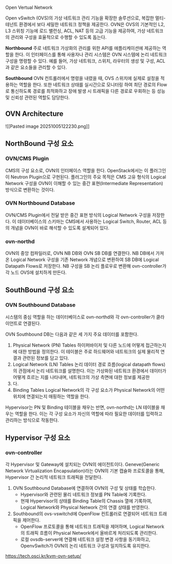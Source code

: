 Open Vertual Network

Open vSwitch (OVS)의 가상 네트워크 관리 기능을 확장한 솔루션으로, 복잡한 멀티-테넌트 환경에서 보다 세밀한 네트워크 정책을 제공한다. OVN은 OVS의 기본적인 L2, L3 스위칭 기능에 로드 밸런싱, ACL, NAT 등의 고급 기능을 제공하여, 가상 네트워크의 관리와 구성을 효율적으로 수행할 수 있도록 돕는다.

**Northbound**
주로 네트워크 가상화의 관리를 위한 API를 애플리케이션에 제공하는 역할을 한다. 이 인터페이스를 통해 사용자나 관리 시스템은 OVN 시스템에 논리 네트워크 구성을 명령할 수 있다. 예를 들어, 가상 네트워크, 스위치, 라우터의 생성 및 구성, ACL과 같은 요소들을 관리할 수 있다.

**Southbound**
OVN 컨트롤러에서 명령을 내렸을 때, OVS 스위치에 실제로 설정을 적용하는 역할을 한다. 또한 네트워크 상태를 실시간으로 모니터링 하여 최단 경로의 Flow로 통신하도록 경로를 최적화하고 장애 발생 시 트래픽을 다른 경로로 우회하는 등 성능 및 신뢰성 관련된 역할도 담당한다.

## OVN Architecture

![[Pasted image 20251005122230.png]]

## NorthBound 구성 요소
### OVN/CMS Plugin
CMS의 구성 요소로, OVN의 인터페이스 역할을 한다. OpenStack에서는 이 플러그인이 Neutron Plugin으로 구현된다. 플러그인의 주요 목적은 CMS 고유 형식의 Logical Network 구성을 OVN이 이해할 수 있는 중간 표현(Intermediate Representation)방식으로 변환하는 것이다.
### OVN Northbound Database
OVN/CMS Plugin에서 전달 받은 중간 표현 방식의 Logical Network 구성을 저장한다. 이 데이터베이스의 스키마는 CMS에서 사용하는 Logical Switch, Router, ACL 등의 개념을 OVN이 바로 해석할 수 있도록 설계되어 있다.
### ovn-northd
OVN의 중앙 컴파일러로, OVN NB DB와 OVN SB DB를 연결한다. NB DB에서 가져온 Logical Network 구성을 기존 Network 개념으로 변환하여 SB DB에 Logical Datapath Flows로 저장한다.
NB 구성을 SB 논리 플로우로 변환해 ovn-controller가 각 노드 OVS에 설치하게 만든다.
## SouthBound 구성 요소
### OVN Southbound Database
시스템의 중심 역할을 하는 데이터베이스로 ovn-northd와 각 ovn-controller가 클라이언트로 연결된다. 

OVN Southbound DB는 다음과 같은 세 가지 주요 데이터를 포함한다.
1. Physical Network (PN) Tables
   하이퍼바이저 및 다른 노드에 어떻게 접근하는지에 대한 방법을 정의한다. 이 테이블은 주로 하드웨어와 네트워크의 실제 물리적 연결과 관련된 정보를 담고 있다.
2. Logical Network (LN) Tables
   논리 데이터 경로 흐름(logical datapath flows)의 관점에서 논리 네트워크를 설명한다. 이는 가상화된 네트워크 환경에서 데이터가 어떻게 흐르는 지를 나타내며, 네트워크의 가상 측면에 대한 정보를 제공한
3. 다.
4. Binding Tables
   Logical Network의 각 구성 요소가 Physical Network의 어떤 위치에 연결되는지 매핑하는 역할을 한다.

Hypervisor는 PN 및 Binding 테이블을 채우는 반면, ovn-northd는 LN 테이블을 채우는 역할을 한다. 이는 각 구성 요소가 자신의 역할에 따라 필요한 데이터를 입력하고 관리하는 방식으로 작동한다.

## Hypervisor 구성 요소
### ovn-controller
각 Hypervisor 및 Gateway에 설치되는 OVN의 에이전트이다. 
Geneve(Generic Network Virtualization Encapsulation)라는 OVN의 기본 캡슐화 프로토콜을 통해, Hypervisor 간 논리적 네트워크 트래픽을 전달한다.

1. OVN Southbound Database에 연결하여 OVN의 구성 및 상태를 학습한다.
	- Hypervisor와 관련된 물리 네트워크 정보를 PN Table에 기록한다.
	- 현재 Hypervisor의 상태를 Binding Table의 Chassis 열에 기록하여, Logical Network와 Physical Network 간의 연결 상태를 반영한다.
2. Southbound의 ovs-vswitchd에 OpenFlow 컨트롤러로 연결되어 네트워크 트래픽을 제어한다.
	- OpenFlow 프로토콜을 통해 네트워크 트래픽을 제어하며, Logical Network의 트래픽 흐름이 Physical Network에서 올바르게 처리되도록 관리한다.
	- 로컬 ovsdb-server에 연결해 네트워크 설정 변경 사항을 동기화하고, OpenvSwitch가 OVN의 논리 네트워크 구성과 일치하도록 유지한다.



https://tech.osci.kr/kvm-ovn-setup/